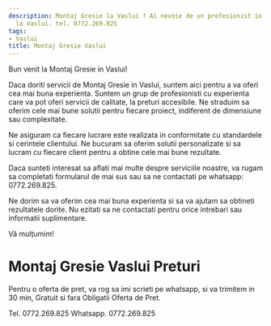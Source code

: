 ```yaml
---
description: Montaj Gresie la Vaslui ? Ai nevoie de un profesionist in Montaj Gresie
  la Vaslui. tel. 0772.269.825
tags:
- Vaslui
title: Montaj Gresie Vaslui
---
```



Bun venit la Montaj Gresie in Vaslui! 

Daca doriti servicii de Montaj Gresie in Vaslui, suntem aici pentru a va oferi cea mai buna experienta. Suntem un grup de profesionisti cu experienta care va pot oferi servicii de calitate, la preturi accesibile. Ne straduim sa oferim cele mai bune solutii pentru fiecare proiect, indiferent de dimensiune sau complexitate.

Ne asiguram ca fiecare lucrare este realizata in conformitate cu standardele si cerintele clientului. Ne bucuram sa oferim solutii personalizate si sa lucram cu fiecare client pentru a obtine cele mai bune rezultate.

Daca sunteti interesat sa aflati mai multe despre serviciile noastre, va rugam sa completati formularul de mai sus sau sa ne contactati pe whatsapp: 0772.269.825. 

Ne dorim sa va oferim cea mai buna experienta si sa va ajutam sa obtineti rezultatele dorite. Nu ezitati sa ne contactati pentru orice intrebari sau informatii suplimentare. 

Vă mulțumim!

# Montaj Gresie Vaslui Preturi
Pentru o oferta de pret, va rog sa imi scrieti pe whatsapp, si va trimitem in 30 min, Gratuit si fara Obligatii Oferta de Pret.

Tel. 0772.269.825
Whatsapp. 0772.269.825